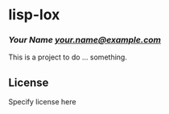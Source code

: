 # lisp-lox
### _Your Name <your.name@example.com>_

This is a project to do ... something.

## License

Specify license here

